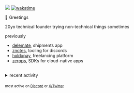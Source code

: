 ![](https://komarev.com/ghpvc/?username=dinxsh) [![wakatime](https://wakatime.com/badge/user/018cddd8-b17b-4e5f-a792-bed4da250ea7.svg)](https://wakatime.com/@018cddd8-b17b-4e5f-a792-bed4da250ea7)

👋 Greetings

20yo technical founder trying non-technical things sometimes
<br>

previously
- [delemate](https://delemate.com), shipments app 
- [znotes](https://znotes.org), tooling for discords
- [holdxpay](https://holdxpay.com), freelancing platform 
- [zerops](https://zerops.io), SDKs for cloud-native apps 
  
<br>

<details>
<summary>recent activity</summary>

  
| Overview |
|:--------:|
| ![Lines of Code & Base Introduction](assets/metrics.plugin.code.lines.svg) |


</details>

<sub>most active on [Discord](https://t.co/QPthpsZ1Qu) or [X/Twitter](https://x.com/dineshcodes)</sub>
